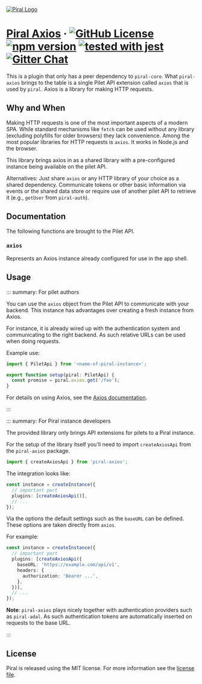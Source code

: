 [![Piral Logo](https://github.com/smapiot/piral/raw/main/docs/assets/logo.png)](https://piral.io)

# [Piral Axios](https://piral.io) &middot; [![GitHub License](https://img.shields.io/badge/license-MIT-blue.svg)](https://github.com/smapiot/piral/blob/main/LICENSE) [![npm version](https://img.shields.io/npm/v/piral-axios.svg?style=flat)](https://www.npmjs.com/package/piral-axios) [![tested with jest](https://img.shields.io/badge/tested_with-jest-99424f.svg)](https://jestjs.io) [![Gitter Chat](https://badges.gitter.im/gitterHQ/gitter.png)](https://gitter.im/piral-io/community)

This is a plugin that only has a peer dependency to `piral-core`. What `piral-axios` brings to the table is a single Pilet API extension called `axios` that is used by `piral`. Axios is a library for making HTTP requests.

## Why and When

Making HTTP requests is one of the most important aspects of a modern SPA. While standard mechanisms like `fetch` can be used without any library (excluding polyfills for older browsers) they lack convenience. Among the most popular libraries for HTTP requests is `axios`. It works in Node.js and the browser.

This library brings axios in as a shared library with a pre-configured instance being available on the pilet API.

Alternatives: Just share `axios` or any HTTP library of your choice as a shared dependency. Communicate tokens or other basic information via events or the shared data store or require use of another pilet API to retrieve it (e.g., `getUser` from `piral-auth`).

## Documentation

The following functions are brought to the Pilet API.

### `axios`

Represents an Axios instance already configured for use in the app shell.

## Usage

::: summary: For pilet authors

You can use the `axios` object from the Pilet API to communicate with your backend. This instance has advantages over creating a fresh instance from Axios.

For instance, it is already wired up with the authentication system and communicating to the right backend. As such relative URLs can be used when doing requests.

Example use:

```ts
import { PiletApi } from '<name-of-piral-instance>';

export function setup(piral: PiletApi) {
  const promise = piral.axios.get('/foo');
}
```

For details on using Axios, see the [Axios documentation](https://github.com/axios/axios#axios-api).

:::

::: summary: For Piral instance developers

The provided library only brings API extensions for pilets to a Piral instance.

For the setup of the library itself you'll need to import `createAxiosApi` from the `piral-axios` package.

```ts
import { createAxiosApi } from 'piral-axios';
```

The integration looks like:

```ts
const instance = createInstance({
  // important part
  plugins: [createAxiosApi()],
  // ...
});
```

Via the options the default settings such as the `baseURL` can be defined. These options are taken directly from `axios`.

For example:

```ts
const instance = createInstance({
  // important part
  plugins: [createAxiosApi({
    baseURL: 'https://example.com/api/v1',
    headers: {
      authorization: 'Bearer ...',
    },
  })],
  // ...
});
```

**Note**: `piral-axios` plays nicely together with authentication providers such as `piral-adal`. As such authentication tokens are automatically inserted on requests to the base URL.

:::

## License

Piral is released using the MIT license. For more information see the [license file](./LICENSE).
